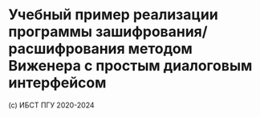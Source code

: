 # Учебный пример реализации программы зашифрования/расшифрования методом Виженера с простым диалоговым интерфейсом

(с) ИБСТ ПГУ 2020-2024
